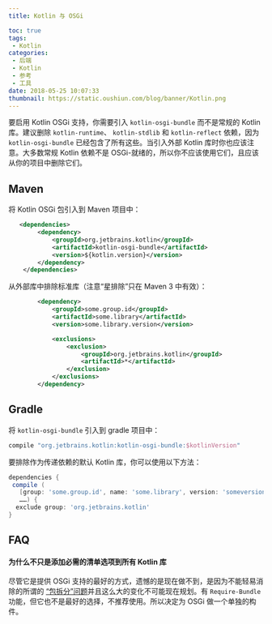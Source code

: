 ```yaml
---
title: Kotlin 与 OSGi

toc: true
tags:
 - Kotlin
categories:
 - 后端
 - Kotlin
 - 参考
 - 工具
date: 2018-05-25 10:07:33
thumbnail: https://static.oushiun.com/blog/banner/Kotlin.png
---
```


要启用 Kotlin OSGi 支持，你需要引入 `kotlin-osgi-bundle` 而不是常规的 Kotlin 库。建议删除 `kotlin-runtime`、 `kotlin-stdlib` 和 `kotlin-reflect` 依赖，因为 `kotlin-osgi-bundle` 已经包含了所有这些。当引入外部 Kotlin 库时你也应该注意。大多数常规 Kotlin 依赖不是 OSGi-就绪的，所以你不应该使用它们，且应该从你的项目中删除它们。

<!-- more -->

## Maven

将 Kotlin OSGi 包引入到 Maven 项目中：

``` xml
   <dependencies>
        <dependency>
            <groupId>org.jetbrains.kotlin</groupId>
            <artifactId>kotlin-osgi-bundle</artifactId>
            <version>${kotlin.version}</version>
        </dependency>
    </dependencies>
```

从外部库中排除标准库（注意“星排除”只在 Maven 3 中有效）：

``` xml
        <dependency>
            <groupId>some.group.id</groupId>
            <artifactId>some.library</artifactId>
            <version>some.library.version</version>

            <exclusions>
                <exclusion>
                    <groupId>org.jetbrains.kotlin</groupId>
                    <artifactId>*</artifactId>
                </exclusion>
            </exclusions>
        </dependency>
```

## Gradle

将 `kotlin-osgi-bundle` 引入到 gradle 项目中：

``` groovy
compile "org.jetbrains.kotlin:kotlin-osgi-bundle:$kotlinVersion"
```

要排除作为传递依赖的默认 Kotlin 库，你可以使用以下方法：

``` groovy
dependencies {
 compile (
   [group: 'some.group.id', name: 'some.library', version: 'someversion'],
   ……) {
  exclude group: 'org.jetbrains.kotlin'
}
```

## FAQ

#### 为什么不只是添加必需的清单选项到所有 Kotlin 库

尽管它是提供 OSGi 支持的最好的方式，遗憾的是现在做不到，是因为不能轻易消除的所谓的 [“包拆分”问题](http://wiki.osgi.org/wiki/Split_Packages)并且这么大的变化不可能现在规划。有 `Require-Bundle` 功能，但它也不是最好的选择，不推荐使用。所以决定为 OSGi 做一个单独的构件。
